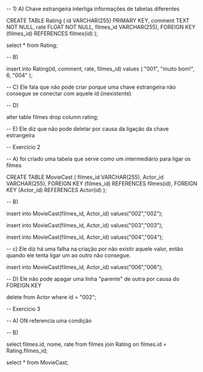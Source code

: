 -- 1) A) Chave estrangeira interliga informações de tabelas diferentes

CREATE TABLE Rating (
id VARCHAR(255) PRIMARY KEY,
comment TEXT NOT NULL,
rate FLOAT NOT NULL,
filmes_id VARCHAR(255),
FOREIGN KEY (filmes_id) REFERENCES filmes(id)
);

select \* from Rating;

-- B)

insert into Rating(id, comment, rate, filmes_id)
values (
"001",
"muito bom!",
6,
"004"
);

-- C) Ele fala que não pode criar porque uma chave estrangeira não consegue se conectar com aquele id (inexistente)

-- D)

alter table filmes drop column rating;

-- E) Ele diz que não pode deletar por causa da ligação da chave estrangeira

-- Exercício 2

-- A) foi criado uma tabela que serve como um intermediário para ligar os filmes

CREATE TABLE MovieCast (
filmes_id VARCHAR(255),
Actor_id VARCHAR(255),
FOREIGN KEY (filmes_id) REFERENCES filmes(id),
FOREIGN KEY (Actor_id) REFERENCES Actor(id)
);

-- B)

insert into MovieCast(filmes_id, Actor_id)
values("002","002");

insert into MovieCast(filmes_id, Actor_id)
values("003","003");

insert into MovieCast(filmes_id, Actor_id)
values("004","004");

-- c) Ele diz há uma falha na criação por não existir aquele valor, então quando ele tenta ligar um ao outro não consegue.

insert into MovieCast(filmes_id, Actor_id)
values("006","006");

-- D) Ele não pode apagar uma linha "parente" de outra por causa do FOREIGN KEY

delete from Actor
where id = "002";

-- Exercício 3

-- A) ON referencia uma condição

-- B)

select filmes.id, nome, rate from filmes
join Rating on filmes.id = Rating.filmes_id;

select \* from MovieCast;

